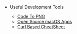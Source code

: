 * Useful Development Tools

    * [Code To PNG](https://github.com/mixn/carbon-now-cli)
    * [Open Source macOS Apps](https://github.com/serhii-londar/open-source-mac-os-apps)
    * [Curl Based CheatSheet](https://github.com/chubin/cheat.sh)

